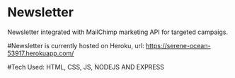 # Newsletter
Newsletter integrated with MailChimp marketing API for targeted campaigs.

#Newsletter is currently hosted on Heroku, url: https://serene-ocean-53917.herokuapp.com/

#Tech Used: HTML, CSS, JS, NODEJS AND EXPRESS

